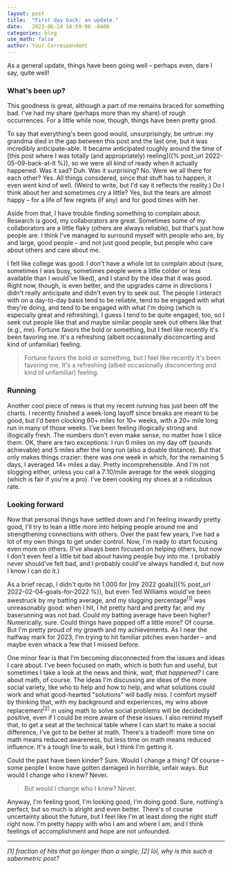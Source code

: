 ```yaml
---
layout: post
title:  "First day back: an update."
date:   2023-06-24 16:59:00 -0400
categories: blog
use_math: false
author: Your Correspondent
---
```


As a general update, things have been going well &ndash; perhaps even, dare I say, quite well!

### What's been up?

This goodness is great, although a part of me remains braced for something bad. I've had my share (perhaps more than my share) of rough occurrences. For a little while now, though, things have been pretty good.

To say that everything's been good would, unsurprisingly, be untrue: my grandma died in the gap between this post and the last one, but it was incredibly anticipate-able. It became anticipated roughly around the time of [this post where I was totally (and appropriately) reeling]({% post_url 2022-05-09-back-at-it %}), so we were all kind of ready when it actually happened. Was it sad? Duh. Was it surprising? No. Were we all there for each other? Yes. All things considered, since that stuff has to happen, it even went kind of well. (Weird to write, but I'd say it reflects the reality.) Do I think about her and sometimes cry a little? Yes, but the tears are almost happy &ndash; for a life of few regrets (if any) and for good times with her.

Aside from that, I have trouble finding something to complain about. Research is good, my collaborators are great. Sometimes some of my collaborators are a little flaky (others are always reliable), but that's just how people are. I think I've managed to surround myself with people who are, by and large, good people &ndash; and not just good people, but people who care about others and care about me.

I felt like college was good: I don't have a whole lot to complain about (sure, sometimes I was busy, sometimes people were a little colder or less available than I would've liked), and I stand by the idea that it was good. Right now, though, is even better, and the upgrades came in directions I didn't really anticipate and didn't even try to seek out. The people I interact with on a day-to-day basis tend to be reliable, tend to be engaged with what they're doing, and tend to be engaged with what I'm doing (which is especially great and refreshing). I guess I tend to be quite engaged, too, so I seek out people like that and maybe similar people seek out others like that (e.g., me). Fortune favors the bold or something, but I feel like recently it's been favoring me. It's a refreshing (albeit occasionally disconcerting and kind of unfamiliar) feeling.

> Fortune favors the bold or something, but I feel like recently it's been favoring me. It's a refreshing (albeit occasionally disconcerting and kind of unfamiliar) feeling.

### Running

Another cool piece of news is that my recent running has just been off the charts. I recently finished a week-long layoff since breaks are meant to be good, but I'd been clocking 60+ miles for 10+ weeks, with a 20+ mile long run in many of those weeks. I've been feeling illogically strong and illogically fresh. The numbers don't even make sense, no matter how I slice them. OK, there are two exceptions: I run 0 miles on my day off (sounds achievable) and 5 miles after the long run (also a doable distance). But that only makes things crazier: there was one week in which, for the remaining 5 days, I averaged 14+ miles a day. Pretty incomprehensible. And I'm not slogging either, unless you call a 7:10/mile average for the week slogging (which is fair if you're a pro). I've been cooking my shoes at a ridiculous rate.

### Looking forward

Now that personal things have settled down and I'm feeling inwardly pretty good, I'll try to lean a little more into helping people around me and strengthening connections with others. Over the past few years, I've had a lot of my own things to get under control. Now, I'm ready to start focusing even more on others. (I've always been focused on helping others, but now I don't even feel a little bit bad about having people buy into me. I probably never should've felt bad, and I probably could've always handled it, but now I know I can do it.)

As a brief recap, I didn't quite hit 1.000 for [my 2022 goals]({% post_url 2022-02-04-goals-for-2022 %}), but even Ted Williams would've been awestruck by my batting average, and my slugging percentage<sup>[1]</sup> was unreasonably good: when I hit, I hit pretty hard and pretty far, and my baserunning was not bad. Could my batting average have been higher? Numerically, sure. Could things have popped off a little more? Of course. But I'm pretty proud of my growth and my achievements. As I near the halfway mark for 2023, I'm trying to hit familiar pitches even harder &ndash; and maybe even whack a few that I missed before.

One minor fear is that I'm becoming disconnected from the issues and ideas I care about. I've been focused on math, which is both fun and useful, but sometimes I take a look at the news and think, *wait, that happened?* I care about math, of course. The ideas I'm discussing are ideas of the more social variety, like who to help and how to help, and what solutions could work and what good-hearted "solutions" will badly miss. I comfort myself by thinking that, with my background and experiences, my wins above replacement<sup>[2]</sup> in using math to solve social problems will be decidedly positive, even if I could be more aware of these issues. I also remind myself that, to get a seat at the technical table where I can start to make a social difference, I've got to be better at math. There's a tradeoff: more time on math means reduced awareness, but less time on math means reduced influence. It's a tough line to walk, but I think I'm getting it.

Could the past have been kinder? Sure. Would I change a thing? Of course &ndash; some people I know have gotten damaged in horrible, unfair ways. But would I change who I knew? Never.

> But would I change who I knew? Never.

Anyway, I'm feeling good, I'm looking good, I'm doing good. Sure, nothing's perfect, but so much is alright and even better. There's of course uncertainty about the future, but I feel like I'm at least doing the right stuff right now. I'm pretty happy with who I am and where I am, and I think feelings of accomplishment and hope are not unfounded. 

---

*[1] fraction of hits that go longer than a single; [2] lol, why is this such a sabermetric post?*
